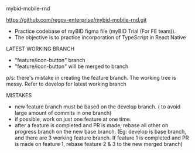 mybid-mobile-rnd

https://github.com/regov-enterprise/mybid-mobile-rnd.git

- Practice codebase of myBID figma file (myBID Trial (For FE team)).
- The objective is to practice incorporation of TypeScript in React Native

LATEST WORKING BRANCH

- "feature/icon-button" branch
- "feature/icon-button" will be merged to branch

p/s: there's mistake in creating the feature branch. The working tree is messy. Refer to develop for latest working branch

MISTAKES

- new feature branch must be based on the develop branch. ( to avoid large amount of commits in one branch)
- if possible, work on just one feature at one time.
- after a feature is completed and PR is made, rebase all other on progress branch on the new base branch. (Eg: develop is base branch, and there are 3 working feature branch. If feature 1 is completed and PR is made on feature 1, rebase feature 2 & 3 to the new merged branch)
